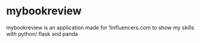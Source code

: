 # mybookreview
mybookreview is an application made for 1influencers.com to show my skills with python/ flask and panda
